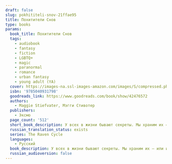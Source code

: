 ```yaml
---
draft: false
slug: pokhititeli-snov-21ffae95
title: Похитители Снов
type: books
params:
  book_title: Похитители Снов
  tags:
    - audiobook
    - fantasy
    - fiction
    - LGBTQ+
    - magic
    - paranormal
    - romance
    - urban fantasy
    - young adult (YA)
  cover: https://images-na.ssl-images-amazon.com/images/S/compressed.photo.goodreads.com/books/1540659639i/42476572.jpg
  isbn: '9785040931798'
  goodreads_link: https://www.goodreads.com/book/show/42476572
  authors:
    - Maggie Stiefvater, Мэгги Стивотер
  publishers:
    - Эксмо
  page_count: '512'
  short_book_description: У всех в жизни бывают секреты. Мы храним их – или их хранят от нас.
  russian_translation_status: exists
  series: The Raven Cycle
  languages:
    - Русский
  book_description: У всех в жизни бывают секреты. Мы храним их – или их хранят от нас. Мы игроки или пешки.  У Ронана Линча было много секретов. Но один из них он не мог дольше скрывать, ведь сны буквально следовали за ним по пятам. А бегство от снов лишь порождало новые страхи, и без того терзавшие его израненную душу. Поиски ответов на вопросы прошлого привели Ронана в собственные кошмары, откуда, как оказалось, не так-то легко вернуться. Но что если сверхъестественные события в Генриетте как-то связаны со снами Ронана? Ронан - один из четырех Воронят, друзей, ставших почти братьями. Поиски силовых линий, на которых расположен маленький городок Генриетта, сблизили Ганси, Ронана, Адама и Ноя. Теперь же с пробуждением силовых линий оживают и самые страшные кошмары Ронана.
  russian_audioversion: false
---
```

